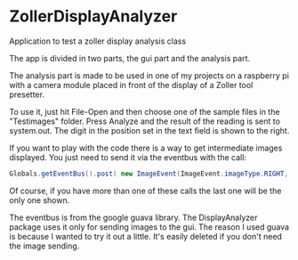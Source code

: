 # ZollerDisplayAnalyzer
Application to test a zoller display analysis class

The app is divided in two parts, the gui part and the analysis part.

The analysis part is made to be used in one of my projects on a raspberry pi
with a camera module placed in front of the
display of a Zoller tool presetter. 

To use it, just hit File-Open and then choose one of the sample files in 
the "Testimages" folder. Press Analyze and the result of the reading is 
sent to system.out. The digit in the position set in the text field is shown
to the right.

If you want to play with the code there is a way to get intermediate images
displayed. You just need to send it via the eventbus with the call:

```java
Globals.getEventBus().post( new ImageEvent(ImageEvent.imageType.RIGHT, image));
```

Of course, if you have more than one of these calls the last one will be the
only one shown.

The eventbus is from the google guava library. The DisplayAnalyzer package
uses it only for sending images to the gui. The reason I used guava is because
I wanted to try it out a little. It's easily deleted if you don't need the 
image sending.